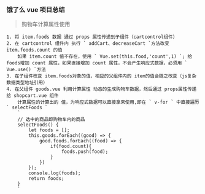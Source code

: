 ### 饿了么 vue 项目总结

> 购物车计算属性使用
    
    1. 将 item.foods 数据 通过 props 属性传递到子组件（cartcontrol组件）
    2. 在 cartcontrol 组件内 执行 ` addCart、decreaseCart `方法改变  item.foods.count 的值
        如果 item.count 值不存在，使用 ` Vue.set(this.food,'count',1) `; 给foods增加 count 属性，如果直接增加 count 属性，不会产生响应式数据，必须用 ` Vue.use() `方法
    3. 在子组件改变 item.foods对象的值，相应的父组件内的 item的值会随之改变（js复杂数据类型地址引用）
    4. 在父组件 goods.vue 利用计算属性 动态的生成购物车数据，然后通过 props属性传递给 shopcart.vue 组件
        计算属性的计算出的 值，为响应式数据可以直接拿来使用,即在 ` v-for ` 中直接遍历 ` selectFoods `
        `
        // 选中的商品即购物车内的商品
        selectFoods() {
            let foods = [];
            this.goods.forEach((good) => {
                good.foods.forEach((food) => {
                    if(food.count){
                        foods.push(food);
                    }
                })
            });
            console.log(foods);
            return foods;
        }
        `
        
